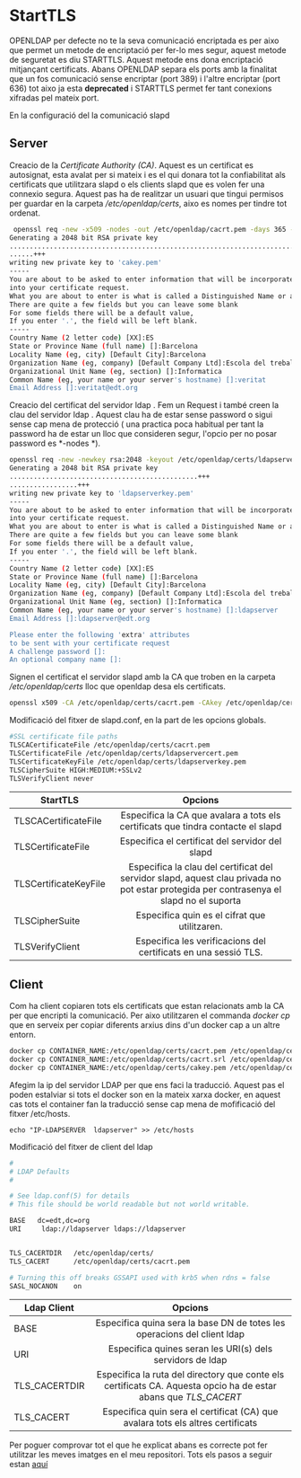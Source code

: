 # StartTLS

OPENLDAP per defecte no te la seva comunicació encriptada es per aixo que permet un metode de encriptació per fer-lo mes segur,
 aquest metode de seguretat es diu STARTTLS. Aquest metode ens dona encriptació mitjançant certificats. Abans OPENLDAP separa els ports amb la finalitat que un fos comunicació sense encriptar (port 389) i l'altre encriptar (port 636) tot aixo ja esta **deprecated** i STARTTLS permet fer tant conexions xifradas pel mateix port. 


En la configuració del la comunicació slapd 

## Server 

Creacio de la *Certificate Authority (CA)*. Aquest es un certificat es autosignat, esta avalat per si mateix i es el qui donara tot la confiabilitat als certificats que utilitzara slapd o els clients slapd que es volen fer una connexio segura. Aquest pas ha de realitzar un usuari que tingui permisos per guardar en la carpeta */etc/openldap/certs*, aixo es nomes per tindre tot ordenat.

```bash
 openssl req -new -x509 -nodes -out /etc/openldap/cacrt.pem -days 365 -keyout /etc/openldap/cakey.pem
Generating a 2048 bit RSA private key
...................................................................................................................+++
......+++
writing new private key to 'cakey.pem'
-----
You are about to be asked to enter information that will be incorporated
into your certificate request.
What you are about to enter is what is called a Distinguished Name or a DN.
There are quite a few fields but you can leave some blank
For some fields there will be a default value,
If you enter '.', the field will be left blank.
-----
Country Name (2 letter code) [XX]:ES
State or Province Name (full name) []:Barcelona
Locality Name (eg, city) [Default City]:Barcelona
Organization Name (eg, company) [Default Company Ltd]:Escola del treball 
Organizational Unit Name (eg, section) []:Informatica
Common Name (eg, your name or your server's hostname) []:veritat
Email Address []:veritat@edt.org
```

Creacio del certificat del servidor ldap . Fem un Request i també creen la clau del servidor ldap . Aquest clau ha de estar sense password o sigui sense cap mena de protecció ( una practica poca habitual per tant la password ha de estar un lloc que consideren segur, l'opcio per no posar password es *-nodes *). 

```bash
openssl req -new -newkey rsa:2048 -keyout /etc/openldap/certs/ldapserverkey.pem -nodes -out /etc/openldap/certs/ldapservercsr.pem
Generating a 2048 bit RSA private key
...............................................+++
.................+++
writing new private key to 'ldapserverkey.pem'
-----
You are about to be asked to enter information that will be incorporated
into your certificate request.
What you are about to enter is what is called a Distinguished Name or a DN.
There are quite a few fields but you can leave some blank
For some fields there will be a default value,
If you enter '.', the field will be left blank.
-----
Country Name (2 letter code) [XX]:ES
State or Province Name (full name) []:Barcelona
Locality Name (eg, city) [Default City]:Barcelona
Organization Name (eg, company) [Default Company Ltd]:Escola del treball
Organizational Unit Name (eg, section) []:Informatica
Common Name (eg, your name or your server's hostname) []:ldapserver
Email Address []:ldapserver@edt.org

Please enter the following 'extra' attributes
to be sent with your certificate request
A challenge password []:
An optional company name []:
```

Signen el certificat el servidor slapd amb la CA que troben en la carpeta */etc/openldap/certs* lloc que openldap desa els certificats.

```bash
openssl x509 -CA /etc/openldap/certs/cacrt.pem -CAkey /etc/openldap/certs/cakey.pem -req -in /etc/openldap/certs/ldapservercsr.pem -CAcreateserial -out /etc/openldap/certs/ldapservercert.pem
```

Modificació del fitxer de slapd.conf, en la part de les opcions globals. 

```bash
#SSL certificate file paths
TLSCACertificateFile /etc/openldap/certs/cacrt.pem
TLSCertificateFile /etc/openldap/certs/ldapservercert.pem
TLSCertificateKeyFile /etc/openldap/certs/ldapserverkey.pem
TLSCipherSuite HIGH:MEDIUM:+SSLv2
TLSVerifyClient never
```


|       StartTLS         |                                                          Opcions                                                                       |
| ---------------------- |:--------------------------------------------------------------------------------------------------------------------------------------:|
| TLSCACertificateFile   | Especifica la CA que avalara a tots els certificats que tindra contacte el slapd                                                       |
| TLSCertificateFile     | Especifica el certificat del servidor del slapd         																			      |
| TLSCertificateKeyFile  | Especifica la clau del certificat del servidor slapd, aquest clau privada no pot estar protegida per contrasenya el slapd no el suporta|
| TLSCipherSuite         | Especifica quin es el cifrat que utilitzaren.                                                                                          |
| TLSVerifyClient        | Especifica les verificacions del certificats en una sessió TLS.                           											  |


## Client
Com ha client copiaren tots els certificats que estan relacionats amb la CA per que encripti la comunicació. Per aixo utilitzaren el commanda *docker cp* que en serveix per copiar diferents arxius dins d'un docker cap a un altre entorn.

```bash
docker cp CONTAINER_NAME:/etc/openldap/certs/cacrt.pem /etc/openldap/certs
docker cp CONTAINER_NAME:/etc/openldap/certs/cacrt.srl /etc/openldap/certs
docker cp CONTAINER_NAME:/etc/openldap/certs/cakey.pem /etc/openldap/certs
```

Afegim la ip del servidor LDAP per que ens faci la traducció. Aquest pas el poden estalviar si tots el docker son en la mateix xarxa docker, en aquest cas tots el container fan la traducció sense cap mena de mofificació del fitxer /etc/hosts.

```
echo "IP-LDAPSERVER  ldapserver" >> /etc/hosts
```

Modificació del fitxer de client del ldap

```bash
#
# LDAP Defaults
#

# See ldap.conf(5) for details
# This file should be world readable but not world writable.

BASE   dc=edt,dc=org
URI     ldap://ldapserver ldaps://ldapserver


TLS_CACERTDIR   /etc/openldap/certs/
TLS_CACERT      /etc/openldap/certs/cacrt.pem

# Turning this off breaks GSSAPI used with krb5 when rdns = false
SASL_NOCANON    on

```

|   Ldap Client  |                                                          Opcions                                                |
| -------------- |:---------------------------------------------------------------------------------------------------------------:|
| BASE           | Especifica quina sera la base DN de totes les operacions del client ldap                                        |
| URI            | Especifica quines seran les URI(s) dels servidors de ldap                                                       |
| TLS_CACERTDIR  | Especifica la ruta del directory que conte els certificats CA. Aquesta opcio ha de estar abans que *TLS_CACERT* |
| TLS_CACERT     | Especifica quin sera el certificat (CA) que avalara tots els altres certificats                                 |


Per poguer comprovar tot el que he explicat abans es correcte pot fer utilitzar les meves imatges en el meu repositori. Tots els pasos
a seguir estan [aquí](https://github.com/isx26067826/project/tree/master/sources/starttls-execute.md)

